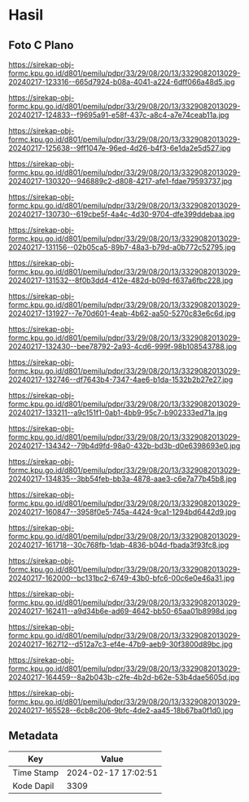 # Hasil

## Foto C Plano

https://sirekap-obj-formc.kpu.go.id/d801/pemilu/pdpr/33/29/08/20/13/3329082013029-20240217-123316--665d7924-b08a-4041-a224-6dff066a48d5.jpg

https://sirekap-obj-formc.kpu.go.id/d801/pemilu/pdpr/33/29/08/20/13/3329082013029-20240217-124833--f9695a91-e58f-437c-a8c4-a7e74ceab11a.jpg

https://sirekap-obj-formc.kpu.go.id/d801/pemilu/pdpr/33/29/08/20/13/3329082013029-20240217-125638--9ff1047e-96ed-4d26-b4f3-6e1da2e5d527.jpg

https://sirekap-obj-formc.kpu.go.id/d801/pemilu/pdpr/33/29/08/20/13/3329082013029-20240217-130320--946889c2-d808-4217-afe1-fdae79593737.jpg

https://sirekap-obj-formc.kpu.go.id/d801/pemilu/pdpr/33/29/08/20/13/3329082013029-20240217-130730--619cbe5f-4a4c-4d30-9704-dfe399ddebaa.jpg

https://sirekap-obj-formc.kpu.go.id/d801/pemilu/pdpr/33/29/08/20/13/3329082013029-20240217-131156--02b05ca5-89b7-48a3-b79d-a0b772c52795.jpg

https://sirekap-obj-formc.kpu.go.id/d801/pemilu/pdpr/33/29/08/20/13/3329082013029-20240217-131532--8f0b3dd4-412e-482d-b09d-f637a6fbc228.jpg

https://sirekap-obj-formc.kpu.go.id/d801/pemilu/pdpr/33/29/08/20/13/3329082013029-20240217-131927--7e70d601-4eab-4b62-aa50-5270c83e6c6d.jpg

https://sirekap-obj-formc.kpu.go.id/d801/pemilu/pdpr/33/29/08/20/13/3329082013029-20240217-132430--bee78792-2a93-4cd6-999f-98b108543788.jpg

https://sirekap-obj-formc.kpu.go.id/d801/pemilu/pdpr/33/29/08/20/13/3329082013029-20240217-132746--df7643b4-7347-4ae6-b1da-1532b2b27e27.jpg

https://sirekap-obj-formc.kpu.go.id/d801/pemilu/pdpr/33/29/08/20/13/3329082013029-20240217-133211--a9c151f1-0ab1-4bb9-95c7-b902333ed71a.jpg

https://sirekap-obj-formc.kpu.go.id/d801/pemilu/pdpr/33/29/08/20/13/3329082013029-20240217-134342--79b4d9fd-98a0-432b-bd3b-d0e6398693e0.jpg

https://sirekap-obj-formc.kpu.go.id/d801/pemilu/pdpr/33/29/08/20/13/3329082013029-20240217-134835--3bb54feb-bb3a-4878-aae3-c6e7a77b45b8.jpg

https://sirekap-obj-formc.kpu.go.id/d801/pemilu/pdpr/33/29/08/20/13/3329082013029-20240217-160847--3958f0e5-745a-4424-9ca1-1294bd6442d9.jpg

https://sirekap-obj-formc.kpu.go.id/d801/pemilu/pdpr/33/29/08/20/13/3329082013029-20240217-161718--30c768fb-1dab-4836-b04d-fbada3f93fc8.jpg

https://sirekap-obj-formc.kpu.go.id/d801/pemilu/pdpr/33/29/08/20/13/3329082013029-20240217-162000--bc131bc2-6749-43b0-bfc6-00c6e0e46a31.jpg

https://sirekap-obj-formc.kpu.go.id/d801/pemilu/pdpr/33/29/08/20/13/3329082013029-20240217-162411--a9d34b6e-ad69-4642-bb50-65aa01b8998d.jpg

https://sirekap-obj-formc.kpu.go.id/d801/pemilu/pdpr/33/29/08/20/13/3329082013029-20240217-162712--d512a7c3-ef4e-47b9-aeb9-30f3800d89bc.jpg

https://sirekap-obj-formc.kpu.go.id/d801/pemilu/pdpr/33/29/08/20/13/3329082013029-20240217-164459--8a2b043b-c2fe-4b2d-b62e-53b4dae5605d.jpg

https://sirekap-obj-formc.kpu.go.id/d801/pemilu/pdpr/33/29/08/20/13/3329082013029-20240217-165528--6cb8c206-9bfc-4de2-aa45-18b67ba0f1d0.jpg


## Metadata

| Key        | Value               |
| ---------- | ------------------- |
| Time Stamp | 2024-02-17 17:02:51 |
| Kode Dapil | 3309                |



